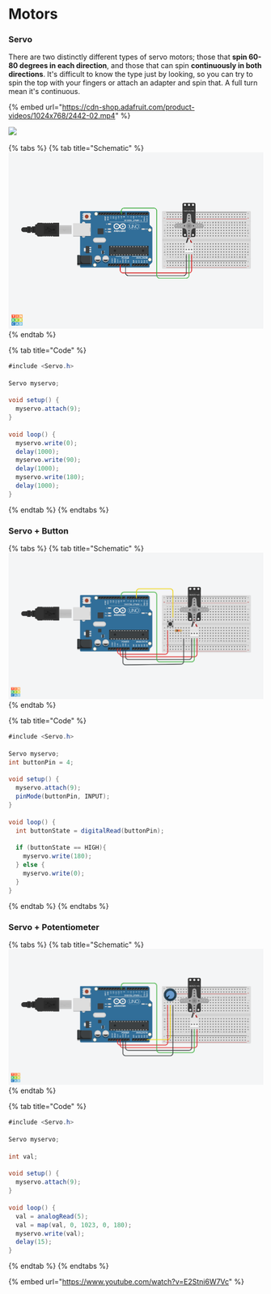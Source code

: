 # Motors

### Servo

There are two distinctly different types of servo motors; those that **spin 60-80 degrees in each direction**, and those that can spin **continuously in both directions**. It's difficult to know the type just by looking, so you can try to spin the top with your fingers or attach an adapter and spin that. A full turn mean it's continuous.

{% embed url="https://cdn-shop.adafruit.com/product-videos/1024x768/2442-02.mp4" %}



![](https://cdn-shop.adafruit.com/970x728/154-03.jpg)

{% tabs %}
{% tab title="Schematic" %}
![](../../../.gitbook/assets/servo.png)
{% endtab %}

{% tab title="Code" %}
```csharp
#include <Servo.h>

Servo myservo;

void setup() {
  myservo.attach(9);
}

void loop() {
  myservo.write(0);
  delay(1000);
  myservo.write(90);
  delay(1000);
  myservo.write(180);
  delay(1000);
}
```
{% endtab %}
{% endtabs %}

### Servo + Button

{% tabs %}
{% tab title="Schematic" %}
![](../../../.gitbook/assets/servo-button.png)
{% endtab %}

{% tab title="Code" %}
```csharp
#include <Servo.h>

Servo myservo;
int buttonPin = 4;

void setup() {
  myservo.attach(9);
  pinMode(buttonPin, INPUT);
}

void loop() {
  int buttonState = digitalRead(buttonPin);
  
  if (buttonState == HIGH){
    myservo.write(180);
  } else {
    myservo.write(0);
  }
}
```
{% endtab %}
{% endtabs %}

### Servo + Potentiometer

{% tabs %}
{% tab title="Schematic" %}
![](../../../.gitbook/assets/servo-potentiometer.png)
{% endtab %}

{% tab title="Code" %}
```csharp
#include <Servo.h>

Servo myservo;

int val;

void setup() {
  myservo.attach(9);
}

void loop() {
  val = analogRead(5);
  val = map(val, 0, 1023, 0, 180);
  myservo.write(val); 
  delay(15);
}
```
{% endtab %}
{% endtabs %}

{% embed url="https://www.youtube.com/watch?v=E2Stni6W7Vc" %}



